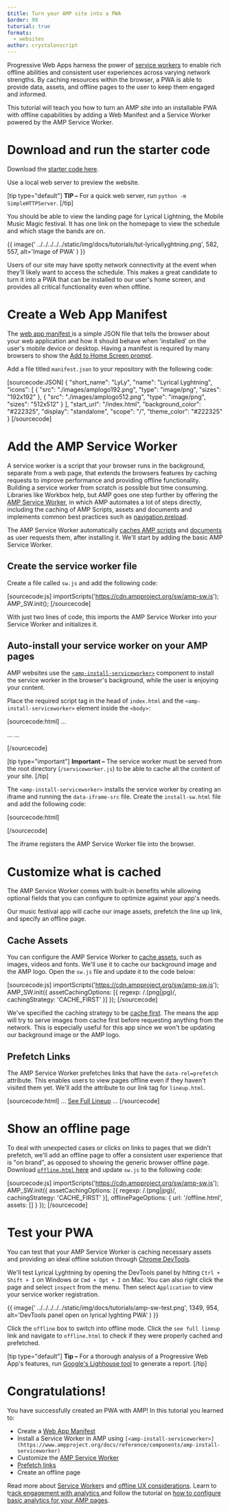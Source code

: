 ```yaml
---
$title: Turn your AMP site into a PWA
$order: 99
tutorial: true
formats:
  - websites
author: crystalonscript
---
```


Progressive Web Apps harness the power of [service workers](https://developer.mozilla.org/en-US/docs/Web/API/Service_Worker_API) to enable rich offline abilities and consistent user experiences across varying network strengths. 
By caching resources within the browser, a PWA is able to provide data, assets, and offline pages to the user to keep them engaged and informed. 

This tutorial will teach you how to turn an AMP site into an installable PWA with offline capabilities by adding a Web Manifest and a Service Worker powered by the AMP Service Worker.


# Download and run the starter code 

Download the [starter code here](../../../../../static/files/tutorials/amptopwa.zip).

Use a local web server to preview the website.

[tip type="default"]
**TIP –**  For a quick web server, run `python -m SimpleHTTPServer`.
[/tip]

You should be able to view the landing page for Lyrical Lightning, the Mobile Music Magic festival. 
It has one link on the homepage to view the schedule and which stage the bands are on. 

{{ image('	../../../../../static/img/docs/tutorials/tut-lyricallyghtning.png', 582, 557, alt='Image of PWA' ) }}

Users of our site may have spotty network connectivity at the event when they'll likely want to access the schedule. 
This makes a great candidate to turn it into a PWA that can be installed to our user's home screen, and provides all critical functionality even when offline. 


# Create a Web App Manifest

The [web app manifest ](https://developers.google.com/web/fundamentals/web-app-manifest/)is a simple JSON file that tells the browser about your web application 
and how it should behave when 'installed' on the user's mobile device or desktop. Having a manifest is required by many browsers to show the 
[Add to Home Screen prompt](https://developers.google.com/web/fundamentals/app-install-banners/).

Add a file titled `manifest.json` to your repository with the following code:


[sourcecode:JSON]
{
 "short_name": "LyLy",
 "name": "Lyrical Lyghtning",
 "icons": [
   {
     "src": "./images/amplogo192.png",
     "type": "image/png",
     "sizes": "192x192"
   },
   {
     "src": "./images/amplogo512.png",
     "type": "image/png",
     "sizes": "512x512"
   }
 ],
 "start_url": "/index.html",
 "background_color": "#222325",
 "display": "standalone",
 "scope": "/",
 "theme_color": "#222325"
}
[/sourcecode]


# Add the AMP Service Worker

A service worker is a script that your browser runs in the background, 
separate from a web page, that extends the browsers features by caching requests to improve performance and providing offline functionality. 
Building a service worker from scratch is possible but time consuming. 
Libraries like Workbox help, but AMP goes one step further by offering the [AMP Service Worker](https://github.com/ampproject/amp-sw), 
in which AMP automates a lot of steps directly, including the caching of AMP Scripts, assets and documents
and implements common best practices such as [navigation preload](https://developers.google.com/web/updates/2017/02/navigation-preload).

The AMP Service Worker automatically [caches AMP scripts](https://github.com/ampproject/amp-sw/tree/master/src/modules/amp-caching) 
and [documents](https://github.com/ampproject/amp-sw/tree/master/src/modules/document-caching) as user requests them, after installing it. 
We'll start by adding the basic AMP Service Worker.


## Create the service worker file

Create a file called `sw.js` and add the following code:

[sourcecode:js]
importScripts('https://cdn.ampproject.org/sw/amp-sw.js');
AMP_SW.init();
[/sourcecode]

With just two lines of code, this imports the AMP Service Worker into your Service Worker and initializes it.

## Auto-install your service worker on your AMP pages

AMP websites use the [`<amp-install-serviceworker>`](https://www.ampproject.org/docs/reference/components/amp-install-serviceworker) 
component to install the service worker in the browser's background, while the user is enjoying your content.

Place the required script tag in the head of `index.html` and the `<amp-install-serviceworker>` element inside the `<body>`:

[sourcecode:html]
…
<script async custom-element="amp-install-serviceworker" src="https://cdn.ampproject.org/v0/amp-install-serviceworker-0.1.js"></script>
…
...
   <amp-install-serviceworker src="/sw.js"
           data-iframe-src="install-sw.html"
           layout="nodisplay">
   </amp-install-serviceworker>
</body>
[/sourcecode]

[tip type="important"]
 **Important –** The service worker must be served from the root directory (`/serviceworker.js`) to be able to cache all the content of your site.
 [/tip]

The `<amp-install-serviceworker>` installs the service worker by creating an iframe and running the `data-iframe-src` file. 
Create the `install-sw.html` file and add the following code:

[sourcecode:html]
<!doctype html>
<title>installing service worker</title>
<script type='text/javascript'>
 if('serviceWorker' in navigator) {
   navigator.serviceWorker.register('./sw.js');
 };
</script>
[/sourcecode]

The iframe registers the AMP Service Worker file into the browser. 


# Customize what is cached 

The AMP Service Worker comes with built-in benefits while allowing optional fields that you can configure to optimize against your app's needs. 

Our music festival app will cache our image assets, prefetch the line up link, and specify an offline page. 


## Cache Assets

You can configure the AMP Service Worker to [cache assets](https://github.com/ampproject/amp-sw/tree/master/src/modules/asset-caching), 
such as images, videos and fonts. We'll use it to cache our background image and the AMP logo. Open the `sw.js` file and update it to the code below:

[sourcecode:js]
importScripts('https://cdn.ampproject.org/sw/amp-sw.js');
AMP_SW.init({
   assetCachingOptions: [{
       regexp: /\.(png|jpg)/,
       cachingStrategy: 'CACHE_FIRST'
     }]
});
[/sourcecode]


We've specified the caching strategy to be [cache first](https://developers.google.com/web/fundamentals/instant-and-offline/offline-cookbook/#cache-falling-back-to-network). 
The means the app will try to serve images from cache first before requesting anything from the network. This is especially useful for this app since we won't be updating our background image or the AMP logo. 


## Prefetch Links

The AMP Service Worker prefetches links that have the `data-rel=prefetch` attribute. 
This enables users to view pages offline even if they haven't visited them yet. We'll add the attribute to our link tag for `lineup.html`.


[sourcecode:html]
...
<a href="/lineup.html" data-rel="prefetch">See Full Lineup</a>
...
[/sourcecode]



# Show an offline page

To deal with unexpected cases or clicks on links to pages that we didn't prefetch, 
we'll add an offline page to offer a consistent user experience that is "on brand", 
as opposed to showing the generic browser offline page. 
Download [`offline.html` here](../../../../../static/files/tutorials/offline.zip) and update `sw.js` to the following code:

[sourcecode:js]
importScripts('https://cdn.ampproject.org/sw/amp-sw.js');
AMP_SW.init({
   assetCachingOptions: [{
       regexp: /\.(png|jpg)/,
       cachingStrategy: 'CACHE_FIRST'
     }],
     offlinePageOptions: {
       url: '/offline.html',
       assets: []
     }
});
[/sourcecode]

# Test your PWA

You can test that your AMP Service Worker is caching necessary assets and providing an ideal offline solution through [Chrome DevTools](https://developers.google.com/web/tools/chrome-devtools/progressive-web-apps).

We'll test Lyrical Lyghtning by opening the DevTools panel by hitting `Ctrl + Shift + I` on Windows or `Cmd + Opt + I` on Mac. You can also right click the page and select `inspect` from the menu. Then select `Application` to view your service worker registration.

{{ image('	../../../../../static/img/docs/tutorials/amp-sw-test.png', 1349, 954, alt='DevTools panel open on lyrical lyghting PWA' ) }}

Click the `offline` box to switch into offline mode. Click the `see full lineup` link and navigate to `offline.html` to check if they were properly cached and prefetched. 


[tip type="default"]
 **Tip –** For a thorough analysis of a Progressive Web App's features, run [Google's Lighhouse tool](https://developers.google.com/web/ilt/pwa/lighthouse-pwa-analysis-tool) to generate a report. 
 [/tip]


# Congratulations! 

You have successfully created an PWA with AMP! In this tutorial you learned to:



*   Create a [Web App Manifest](https://developers.google.com/web/fundamentals/web-app-manifest/) 
*   Install a Service Worker in AMP using `[<amp-install-serviceworker>](https://www.ampproject.org/docs/reference/components/amp-install-serviceworker)`
*   Customize the [AMP Service Worker ](https://amp.dev/documentation/guides-and-tutorials/optimize-and-measure/amp-as-pwa.html)
*   [Prefetch links ](https://developer.mozilla.org/en-US/docs/Web/HTTP/Link_prefetching_FAQ)
*   Create an offline page 

Read more about [Service Worker](https://amp.dev/documentation/guides-and-tutorials/optimize-and-measure/amp-as-pwa.html)s and [offline UX considerations](https://developers.google.com/web/fundamentals/instant-and-offline/offline-ux). Learn to t[rack engagement with analytics ](https://amp.dev/documentation/guides-and-tutorials/optimize-measure/configure-analytics/index.html)and follow the tutorial on [how to configure basic analytics for your AMP pages](https://amp.dev/documentation/guides-and-tutorials/optimize-and-measure/tracking-engagement.html). 